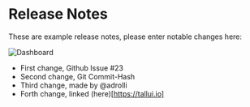 # Release Notes

These are example release notes, please enter notable changes here:

![Dashboard](idontknowwhere/dashboard.png)

- First change, Github Issue #23
- Second change, Git Commit-Hash
- Third change, made by @adrolli
- Forth change, linked (here)[https://tallui.io]
